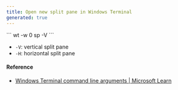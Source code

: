 ```yaml
---
title: Open new split pane in Windows Terminal
generated: true
---
```


<div markdown="1" class="ans">
```
wt -w 0 sp -V
```
</div>

- `-V`: vertical split pane
- `-H`: horizontal split pane

#### Reference

- [Windows Terminal command line arguments \| Microsoft Learn](https://docs.microsoft.com/en-us/windows/terminal/command-line-arguments?tabs=windows#options-and-commands)
